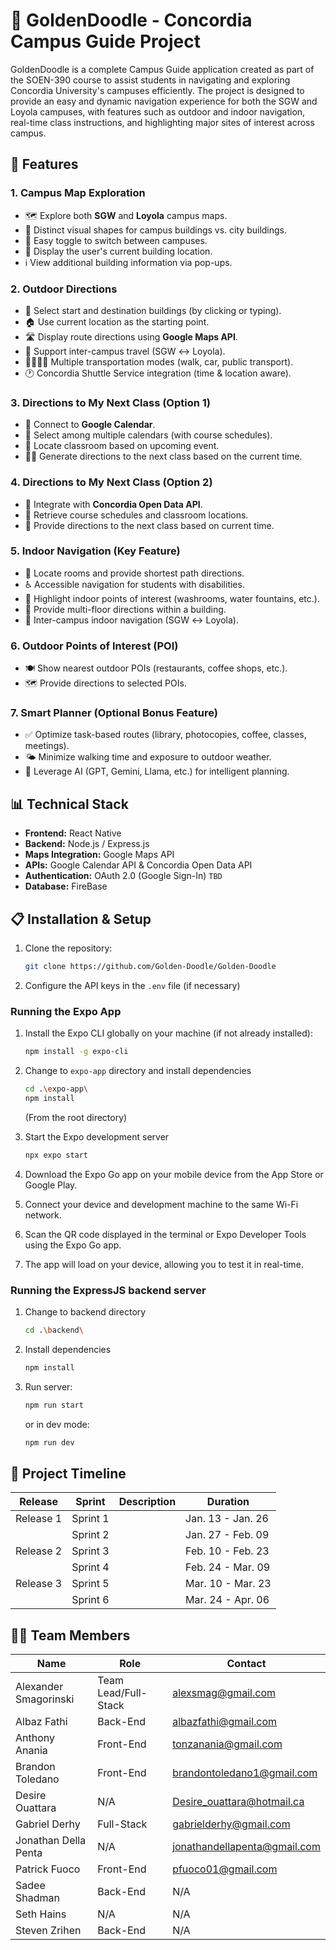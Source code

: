 # 🏫 GoldenDoodle - Concordia Campus Guide Project

GoldenDoodle is a complete Campus Guide application created as part of the SOEN-390 course to assist students in navigating and exploring Concordia University's campuses efficiently. The project is designed to provide an easy and dynamic navigation experience for both the SGW and Loyola campuses, with features such as outdoor and indoor navigation, real-time class instructions, and highlighting major sites of interest across campus.

## 🚀 Features

### 1. Campus Map Exploration
- 🗺️ Explore both **SGW** and **Loyola** campus maps.
- 🏢 Distinct visual shapes for campus buildings vs. city buildings.
- 🔀 Easy toggle to switch between campuses.
- 📍 Display the user's current building location.
- ℹ️ View additional building information via pop-ups.

### 2. Outdoor Directions
- 📍 Select start and destination buildings (by clicking or typing).
- 🏠 Use current location as the starting point.
- 🛣️ Display route directions using **Google Maps API**.
- 🔄 Support inter-campus travel (SGW ↔ Loyola).
- 🚶‍♂️🚗🚌 Multiple transportation modes (walk, car, public transport).
- 🕐 Concordia Shuttle Service integration (time & location aware).

### 3. Directions to My Next Class (Option 1)
- 📅 Connect to **Google Calendar**.
- 🔄 Select among multiple calendars (with course schedules).
- 🏫 Locate classroom based on upcoming event.
- 🚶‍♀️ Generate directions to the next class based on the current time.

### 4. Directions to My Next Class (Option 2)
- 📡 Integrate with **Concordia Open Data API**.
- 📖 Retrieve course schedules and classroom locations.
- 🧭 Provide directions to the next class based on current time.

### 5. Indoor Navigation (Key Feature)
- 🏢 Locate rooms and provide shortest path directions.
- ♿ Accessible navigation for students with disabilities.
- 🚻 Highlight indoor points of interest (washrooms, water fountains, etc.).
- 🔼 Provide multi-floor directions within a building.
- 🔄 Inter-campus indoor navigation (SGW ↔ Loyola).

### 6. Outdoor Points of Interest (POI)
- 🍽️ Show nearest outdoor POIs (restaurants, coffee shops, etc.).
- 🗺️ Provide directions to selected POIs.

### 7. Smart Planner (Optional Bonus Feature)
- ✅ Optimize task-based routes (library, photocopies, coffee, classes, meetings).
- 🌤️ Minimize walking time and exposure to outdoor weather.
- 🤖 Leverage AI (GPT, Gemini, Llama, etc.) for intelligent planning.

## 📊 Technical Stack
- **Frontend:** React Native
- **Backend:** Node.js / Express.js
- **Maps Integration:** Google Maps API
- **APIs:** Google Calendar API & Concordia Open Data API
- **Authentication:** OAuth 2.0 (Google Sign-In) `TBD`
- **Database:** FireBase

## 📋 Installation & Setup
1. Clone the repository:
   ```bash
   git clone https://github.com/Golden-Doodle/Golden-Doodle

2. Configure the API keys in the `.env` file (if necessary)

### Running the Expo App

1. Install the Expo CLI globally on your machine (if not already installed):
   ```bash
   npm install -g expo-cli
   ```
2. Change to `expo-app` directory and install dependencies
   ```bash
   cd .\expo-app\
   npm install
   ```
   (From the root directory)

3. Start the Expo development server
   ```bash
   npx expo start
   ```
4. Download the Expo Go app on your mobile device from the App Store or Google Play.

5. Connect your device and development machine to the same Wi-Fi network.

6. Scan the QR code displayed in the terminal or Expo Developer Tools using the Expo Go app.

7. The app will load on your device, allowing you to test it in real-time.


### Running the ExpressJS backend server

1. Change to backend directory
   ```bash
   cd .\backend\
   ```

2. Install dependencies
   ```bash
   npm install
   ```

3. Run server:
   ```bash
   npm run start
   ```

   or in dev mode:
   ```bash
   npm run dev
   ```


## 📅 Project Timeline

| Release     | Sprint        | Description                         | Duration       |
|-------------|--------------|-------------------------------------|----------------|
| Release 1   | Sprint 1      |   | Jan. 13 - Jan. 26         |
|             | Sprint 2      |    | Jan. 27 - Feb. 09     |
| Release 2   | Sprint 3      |  | Feb. 10 - Feb. 23      |
|             | Sprint 4      |        | Feb. 24 - Mar. 09     |
| Release 3   | Sprint 5      |                | Mar. 10 - Mar. 23      |
|             | Sprint 6      |           | Mar. 24 - Apr. 06        |


## 🧑‍💻 Team Members

| Name         | Role                | Contact            |
|--------------|--------------------|--------------------|
| Alexander Smagorinski    | Team Lead/Full-Stack        | alexsmag@gmail.com |
| Albaz Fathi    | Back-End   | albazfathi@gmail.com  |
| Anthony Anania    | Front-End   | tonzanania@gmail.com  |
| Brandon Toledano    | Front-End     | brandontoledano1@gmail.com  |
| Desire Ouattara    | N/A     | Desire_ouattara@hotmail.ca |
| Gabriel Derhy    | Full-Stack     | gabrielderhy@gmail.com  |
| Jonathan Della Penta    | N/A     | jonathandellapenta@gmail.com  |
| Patrick Fuoco    | Front-End     | pfuoco01@gmail.com  |
| Sadee Shadman    | Back-End     | N/A  |
| Seth Hains   | N/A     | N/A  |
| Steven Zrihen    | Back-End     | N/A  |

